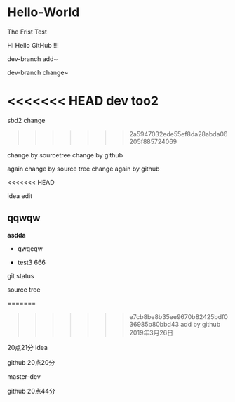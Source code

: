 # Hello-World
The Frist Test

Hi Hello GitHub !!!

dev-branch add~

dev-branch change~

<<<<<<< HEAD
dev too2
=======
sbd2 change
>>>>>>> 2a5947032ede55ef8da28abda06205f885724069

change by sourcetree
change by github


again change by source tree
change again by github

<<<<<<< HEAD

idea edit


## qqwqw

**asdda**

- qwqeqw

- test3 666

git status



source tree

=======
>>>>>>> e7cb8be8b35ee9670b82425bdf036985b80bbd43
add by github 2019年3月26日

20点21分 idea

github 20点20分

master-dev 

github 20点44分
